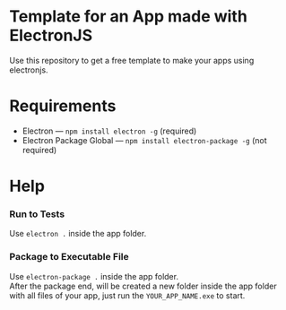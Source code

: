 # Template for an App made with ElectronJS
Use this repository to get a free template to make your apps using electronjs.

# Requirements
- Electron — ``npm install electron -g`` (required)
- Electron Package Global — ``npm install electron-package -g`` (not required)

# Help
### Run to Tests
Use ``electron .`` inside the app folder.
<br>
### Package to Executable File
Use ``electron-package .`` inside the app folder.<br>
After the package end, will be created a new folder inside the app folder<br>
with all files of your app, just run the ``YOUR_APP_NAME.exe`` to start.
